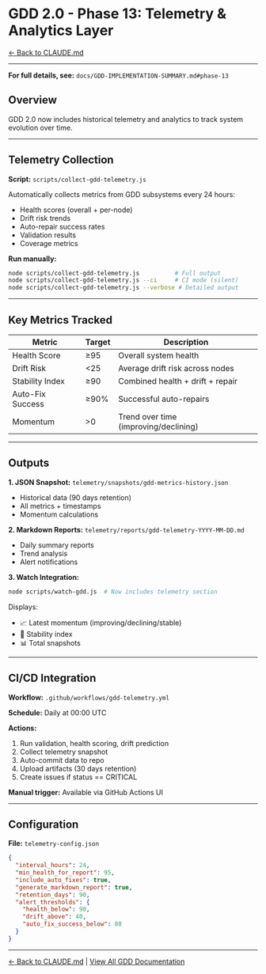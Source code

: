# GDD 2.0 - Phase 13: Telemetry & Analytics Layer

[← Back to CLAUDE.md](../CLAUDE.md)

---

**For full details, see:** `docs/GDD-IMPLEMENTATION-SUMMARY.md#phase-13`

## Overview

GDD 2.0 now includes historical telemetry and analytics to track system evolution over time.

---

## Telemetry Collection

**Script:** `scripts/collect-gdd-telemetry.js`

Automatically collects metrics from GDD subsystems every 24 hours:
- Health scores (overall + per-node)
- Drift risk trends
- Auto-repair success rates
- Validation results
- Coverage metrics

**Run manually:**
```bash
node scripts/collect-gdd-telemetry.js          # Full output
node scripts/collect-gdd-telemetry.js --ci     # CI mode (silent)
node scripts/collect-gdd-telemetry.js --verbose # Detailed output
```

---

## Key Metrics Tracked

| Metric | Target | Description |
|--------|--------|-------------|
| Health Score | ≥95 | Overall system health |
| Drift Risk | <25 | Average drift risk across nodes |
| Stability Index | ≥90 | Combined health + drift + repair |
| Auto-Fix Success | ≥90% | Successful auto-repairs |
| Momentum | >0 | Trend over time (improving/declining) |

---

## Outputs

**1. JSON Snapshot:** `telemetry/snapshots/gdd-metrics-history.json`
- Historical data (90 days retention)
- All metrics + timestamps
- Momentum calculations

**2. Markdown Reports:** `telemetry/reports/gdd-telemetry-YYYY-MM-DD.md`
- Daily summary reports
- Trend analysis
- Alert notifications

**3. Watch Integration:**
```bash
node scripts/watch-gdd.js  # Now includes telemetry section
```

Displays:
- 📈 Latest momentum (improving/declining/stable)
- 🔢 Stability index
- 📊 Total snapshots

---

## CI/CD Integration

**Workflow:** `.github/workflows/gdd-telemetry.yml`

**Schedule:** Daily at 00:00 UTC

**Actions:**
1. Run validation, health scoring, drift prediction
2. Collect telemetry snapshot
3. Auto-commit data to repo
4. Upload artifacts (30 days retention)
5. Create issues if status == CRITICAL

**Manual trigger:** Available via GitHub Actions UI

---

## Configuration

**File:** `telemetry-config.json`

```json
{
  "interval_hours": 24,
  "min_health_for_report": 95,
  "include_auto_fixes": true,
  "generate_markdown_report": true,
  "retention_days": 90,
  "alert_thresholds": {
    "health_below": 90,
    "drift_above": 40,
    "auto_fix_success_below": 80
  }
}
```

---

[← Back to CLAUDE.md](../CLAUDE.md) | [View All GDD Documentation](./GDD-IMPLEMENTATION-SUMMARY.md)
